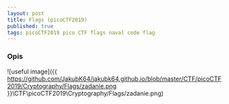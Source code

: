```yaml
---
layout: post
title: Flags (picoCTF2019)
published: true
tags: picoCTF2019 pico CTF flags naval code flag
---
```


### Opis

![useful image]({{ https://github.com/JakubK64/jakubk64.github.io/blob/master/CTF/picoCTF2019/Cryptography/Flags/zadanie.png }}\CTF\picoCTF2019\Cryptography/Flags/zadanie.png)